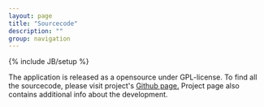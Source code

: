 ```yaml
---
layout: page
title: "Sourcecode"
description: ""
group: navigation
---
```

{% include JB/setup %}

The application is released as a opensource under GPL-license. To find all the sourcecode, please visit project's [Github page.](https://github.com/Tumetsu/Ilmatieteenlaitoksen-saadata-lataaja)
Project page also contains additional info about the development.